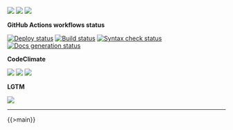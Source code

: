 ![](https://img.shields.io/github/package-json/v/kaskadi/auth-api)
![](https://img.shields.io/badge/code--style-standard-blue)
![](https://img.shields.io/github/license/kaskadi/auth-api?color=blue)

**GitHub Actions workflows status**

[![Deploy status](https://img.shields.io/github/workflow/status/kaskadi/auth-api/deploy?label=deployed&logo=Amazon%20AWS)](https://github.com/kaskadi/auth-api/actions?query=workflow%3Adeploy)
[![Build status](https://img.shields.io/github/workflow/status/kaskadi/auth-api/build?label=build&logo=mocha)](https://github.com/kaskadi/auth-api/actions?query=workflow%3Abuild)
[![Syntax check status](https://img.shields.io/github/workflow/status/kaskadi/auth-api/syntax-check?label=syntax-check&logo=serverless)](https://github.com/kaskadi/auth-api/actions?query=workflow%3Asyntax-check)
[![Docs generation status](https://img.shields.io/github/workflow/status/kaskadi/auth-api/generate-docs?label=docs&logo=read-the-docs)](https://github.com/kaskadi/auth-api/actions?query=workflow%3Agenerate-docs)

**CodeClimate**

[![](https://img.shields.io/codeclimate/maintainability/kaskadi/auth-api?label=maintainability&logo=Code%20Climate)](https://codeclimate.com/github/kaskadi/auth-api)
[![](https://img.shields.io/codeclimate/tech-debt/kaskadi/auth-api?label=technical%20debt&logo=Code%20Climate)](https://codeclimate.com/github/kaskadi/auth-api)
[![](https://img.shields.io/codeclimate/coverage/kaskadi/auth-api?label=test%20coverage&logo=Code%20Climate)](https://codeclimate.com/github/kaskadi/auth-api)

**LGTM**

[![](https://img.shields.io/lgtm/grade/javascript/github/kaskadi/auth-api?label=code%20quality&logo=LGTM)](https://lgtm.com/projects/g/kaskadi/auth-api/?mode=list&logo=LGTM)

<!-- You can add badges inside of this section if you'd like -->

****

<!-- automatically generated documentation will be placed in here -->
{{>main}}
<!-- automatically generated documentation will be placed in here -->

<!-- You can customize this template as you'd like! -->